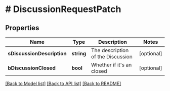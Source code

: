 # # DiscussionRequestPatch

## Properties

Name | Type | Description | Notes
------------ | ------------- | ------------- | -------------
**sDiscussionDescription** | **string** | The description of the Discussion | [optional]
**bDiscussionClosed** | **bool** | Whether if it&#39;s an closed | [optional]

[[Back to Model list]](../../README.md#models) [[Back to API list]](../../README.md#endpoints) [[Back to README]](../../README.md)
